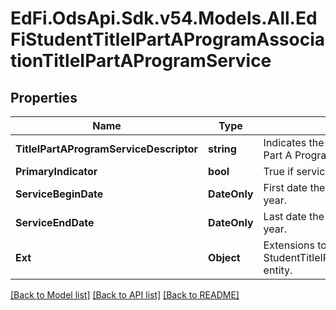 # EdFi.OdsApi.Sdk.v54.Models.All.EdFiStudentTitleIPartAProgramAssociationTitleIPartAProgramService

## Properties

Name | Type | Description | Notes
------------ | ------------- | ------------- | -------------
**TitleIPartAProgramServiceDescriptor** | **string** | Indicates the service being provided to the student by the Title I Part A Program. | 
**PrimaryIndicator** | **bool** | True if service is a primary service. | [optional] 
**ServiceBeginDate** | **DateOnly** | First date the Student was in this option for the current school year. | [optional] 
**ServiceEndDate** | **DateOnly** | Last date the Student was in this option for the current school year. | [optional] 
**Ext** | **Object** | Extensions to the StudentTitleIPartAProgramAssociationTitleIPartAProgramService entity. | [optional] 

[[Back to Model list]](../README.md#documentation-for-models) [[Back to API list]](../README.md#documentation-for-api-endpoints) [[Back to README]](../README.md)

